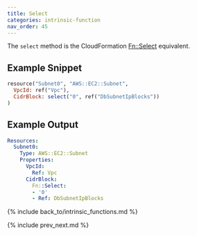 ```yaml
---
title: Select
categories: intrinsic-function
nav_order: 45
---
```


The `select` method is the CloudFormation [Fn::Select](https://docs.aws.amazon.com/AWSCloudFormation/latest/UserGuide/intrinsic-function-reference-select.html) equivalent.

## Example Snippet

```ruby
resource("Subnet0", "AWS::EC2::Subnet",
  VpcId: ref("Vpc"),
  CidrBlock: select("0", ref("DbSubnetIpBlocks"))
)
```

## Example Output

```yaml
Resources:
  Subnet0:
    Type: AWS::EC2::Subnet
    Properties:
      VpcId:
        Ref: Vpc
      CidrBlock:
        Fn::Select:
        - '0'
        - Ref: DbSubnetIpBlocks
```

{% include back_to/intrinsic_functions.md %}

{% include prev_next.md %}
